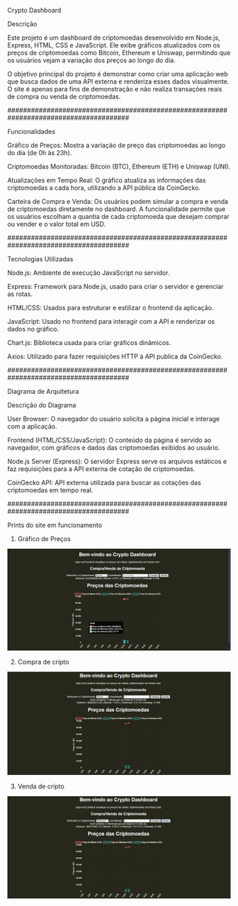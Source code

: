 Crypto Dashboard

Descrição

Este projeto é um dashboard de criptomoedas desenvolvido em Node.js, Express, HTML, CSS e JavaScript. Ele exibe gráficos atualizados com os preços de criptomoedas como Bitcoin, Ethereum e Uniswap, permitindo que os usuários vejam a variação dos preços ao longo do dia.

O objetivo principal do projeto é demonstrar como criar uma aplicação web que busca dados de uma API externa e renderiza esses dados visualmente. O site é apenas para fins de demonstração e não realiza transações reais de compra ou venda de criptomoedas.

#######################################################################################

Funcionalidades

Gráfico de Preços: Mostra a variação de preço das criptomoedas ao longo do dia (de 0h às 23h).

Criptomoedas Monitoradas: Bitcoin (BTC), Ethereum (ETH) e Uniswap (UNI).

Atualizações em Tempo Real: O gráfico atualiza as informações das criptomoedas a cada hora, utilizando a API pública da CoinGecko.

Carteira de Compra e Venda: Os usuários podem simular a compra e venda de criptomoedas diretamente no dashboard. A funcionalidade permite que os usuários escolham a quantia de cada criptomoeda que desejam comprar ou vender e o valor total em USD.

#######################################################################################

Tecnologias Utilizadas

Node.js: Ambiente de execução JavaScript no servidor.

Express: Framework para Node.js, usado para criar o servidor e gerenciar as rotas.

HTML/CSS: Usados para estruturar e estilizar o frontend da aplicação.

JavaScript: Usado no frontend para interagir com a API e renderizar os dados no gráfico.

Chart.js: Biblioteca usada para criar gráficos dinâmicos.

Axios: Utilizado para fazer requisições HTTP à API publica da CoinGecko.

#######################################################################################

Diagrama de Arquitetura

Descrição do Diagrama

User Browser: O navegador do usuário solicita a página inicial e interage com a aplicação.

Frontend (HTML/CSS/JavaScript): O conteúdo da página é servido ao navegador, com gráficos e dados das criptomoedas exibidos ao usuário.

Node.js Server (Express): O servidor Express serve os arquivos estáticos e faz requisições para a API externa de cotação de criptomoedas.

CoinGecko API: API externa utilizada para buscar as cotações das criptomoedas em tempo real.

#######################################################################################


Prints do site em funcionamento

1. Gráfico de Preços

![Gráfico de Preços](./assets/grafico.jpg)

2. Compra de cripto

![Compra de cripto](./assets/Compra.jpg)

3. Venda de cripto

![Venda de cripto](./assets/venda.jpg)


